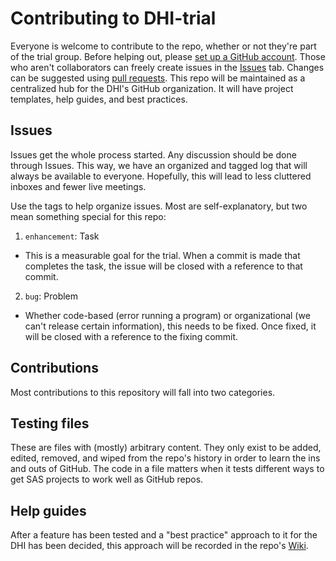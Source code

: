 # Contributing to DHI-trial

Everyone is welcome to contribute to the repo, whether or not they're part of the trial group. Before helping out, please [set up a GitHub account](https://github.com). Those who aren't collaborators can freely create issues in the [Issues][] tab. Changes can be suggested using [pull requests][]. This repo will be maintained as a centralized hub for the DHI's GitHub organization. It will have project templates, help guides, and best practices.

## Issues

Issues get the whole process started. Any discussion should be done through Issues. This way, we have an organized and tagged log that will always be available to everyone. Hopefully, this will lead to less cluttered inboxes and fewer live meetings.

Use the tags to help organize issues. Most are self-explanatory, but two mean something special for this repo:

1. `enhancement`: Task
  - This is a measurable goal for the trial. When a commit is made that completes the task, the issue will be closed with a reference to that commit.
2. `bug`: Problem
  - Whether code-based (error running a program) or organizational (we can't release certain information), this needs to be fixed. Once fixed, it will be closed with a reference to the fixing commit.

## Contributions

Most contributions to this repository will fall into two categories.

## Testing files

These are files with (mostly) arbitrary content. They only exist to be added, edited, removed, and wiped from the repo's history in order to learn the ins and outs of GitHub. The code in a file matters when it tests different ways to get SAS projects to work well as GitHub repos.

## Help guides

After a feature has been tested and a "best practice" approach to it for the DHI has been decided, this approach will be recorded in the repo's [Wiki][].

[Issues]: https://github.com/WerthPADOH/DHI-trial/issues
[Wiki]: https://github.com/WerthPADOH/DHI-trial/wiki
[pull requests]: https://help.github.com/articles/creating-a-pull-request/
